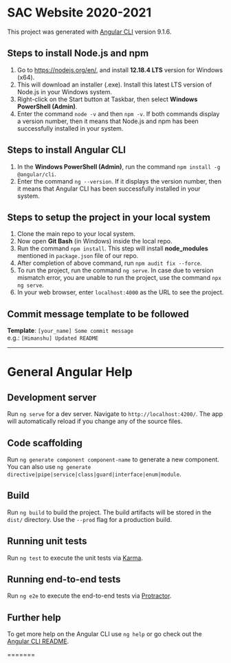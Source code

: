 # SAC Website 2020-2021

This project was generated with [Angular CLI](https://github.com/angular/angular-cli) version 9.1.6.

## Steps to install Node.js and npm

1. Go to https://nodejs.org/en/, and install **12.18.4 LTS** version for Windows (x64).
2. This will download an installer (.exe). Install this latest LTS version of Node.js in your Windows system.
3. Right-click on the Start button at Taskbar, then select **Windows PowerShell (Admin)**.
4. Enter the command `node -v` and then `npm -v`. If both commands display a version number, then it means that Node.js and npm has been successfully installed in your system.

## Steps to install Angular CLI

1. In the **Windows PowerShell (Admin)**, run the command `npm install -g @angular/cli`.
2. Enter the command `ng --version`. If it displays the version number, then it means that Angular CLI has been successfully installed in your system.
   
## Steps to setup the project in your local system

1. Clone the main repo to your local system.
2. Now open **Git Bash** (in Windows) inside the local repo.
3. Run the command `npm install`. This step will install **node_modules** mentioned in `package.json` file of our repo.
4. After completion of above command, run `npm audit fix --force`.
5. To run the project, run the command `ng serve`. In case due to version mismatch error, you are unable to run the project, use the command `npx ng serve`.
6. In your web browser, enter `localhost:4000` as the URL to see the project.

## Commit message template to be followed 

**Template**: `[your_name] Some commit message` <br/>
e.g.: `[Himanshu] Updated README`

<hr>

# General Angular Help

## Development server

Run `ng serve` for a dev server. Navigate to `http://localhost:4200/`. The app will automatically reload if you change any of the source files.

## Code scaffolding

Run `ng generate component component-name` to generate a new component. You can also use `ng generate directive|pipe|service|class|guard|interface|enum|module`.

## Build

Run `ng build` to build the project. The build artifacts will be stored in the `dist/` directory. Use the `--prod` flag for a production build.

## Running unit tests

Run `ng test` to execute the unit tests via [Karma](https://karma-runner.github.io).

## Running end-to-end tests

Run `ng e2e` to execute the end-to-end tests via [Protractor](http://www.protractortest.org/).

## Further help

To get more help on the Angular CLI use `ng help` or go check out the [Angular CLI README](https://github.com/angular/angular-cli/blob/master/README.md).

=======